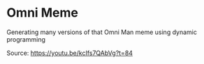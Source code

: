 # Omni Meme
Generating many versions of that Omni Man meme using dynamic programming

Source: https://youtu.be/kcIfs7QAbVg?t=84
